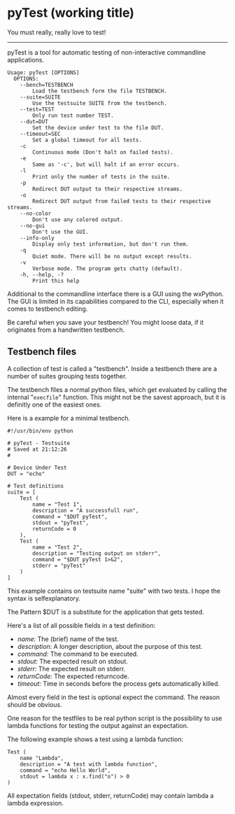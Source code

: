 pyTest (working title)
======================
You must really, really love to test!

---

pyTest is a tool for automatic testing of non-interactive commandline 
applications.

	Usage: pyTest [OPTIONS]
	  OPTIONS:
	    --bench=TESTBENCH
	        Load the testbench form the file TESTBENCH.
	    --suite=SUITE
	        Use the testsuite SUITE from the testbench.
	    --test=TEST
	        Only run test number TEST.
	    --dut=DUT
	        Set the device under test to the file DUT.
	    --timeout=SEC
	        Set a global timeout for all tests.
	    -c
	        Continuous mode (Don't halt on failed tests).
	    -e
	        Same as '-c', but will halt if an error occurs.
	    -l
	        Print only the number of tests in the suite.
	    -p
	        Redirect DUT output to their respective streams.
	    -o
	        Redirect DUT output from failed tests to their respective streams.
	    --no-color
	        Don't use any colored output.
	    --no-gui
	        Don't use the GUI.
	    --info-only
	        Display only test information, but don't run them.
	    -q
	        Quiet mode. There will be no output except results.
	    -v
	        Verbose mode. The program gets chatty (default).
	    -h, --help, -?
	        Print this help

Additional to the commandline interface there is a GUI using the 
wxPython. The GUI is limited in its capabilities compared to the CLI,
especially when it comes to testbench editing.

Be careful when you save your testbench! You might loose data, if it originates 
from a handwritten testbench.


Testbench files
---------------

A collection of test is called a "testbench".
Inside a testbench there are a number of suites grouping tests together.

The testbench files a normal python files, which get evaluated by calling
the internal "`execfile`" function. This might not be the savest approach, but
it is definitly one of the easiest ones.

Here is a example for a minimal testbench.

	#!/usr/bin/env python
	
	# pyTest - Testsuite
	# Saved at 21:12:26
	# 

	# Device Under Test
	DUT = "echo"

	# Test definitions
	suite = [
		Test (
			name = "Test 1",
			description = "A successfull run",
			command = "$DUT pyTest",
			stdout = "pyTest",
			returnCode = 0
		),
		Test (
			name = "Test 2",
			description = "Testing output on stderr",
			command = "$DUT pyTest 1>&2",
			stderr = "pyTest"
		)
	]
	
This example contains on testsuite name "suite" with two tests.
I hope the syntax is selfexplanatory.

The Pattern $DUT is a substitute for the application that gets tested.

Here's a list of all possible fields in a test definition:

- *name:* The (brief) name of the test.
- *description:* A longer description, about the purpose of this test.
- *command:* The command to be executed.
- *stdout:* The expected result on stdout.
- *stderr:* The expected result on stderr.
- *returnCode:* The expected returncode.
- *timeout:* Time in seconds before the process gets automatically killed.

Almost every field in the test is optional expect the command. The reason 
should be obvious.

One reason for the testfiles to be real python script is the possibility to use 
lambda functions for testing the output against an expectation.

The following example shows a test using a lambda function:

	Test (
		name "Lambda",
		description = "A test with lambda function",
		command = "echo Hello World",
		stdout = lambda x : x.find("o") > 0
	)
	
All expectation fields (stdout, stderr, returnCode) may contain lambda 
a lambda expression.


